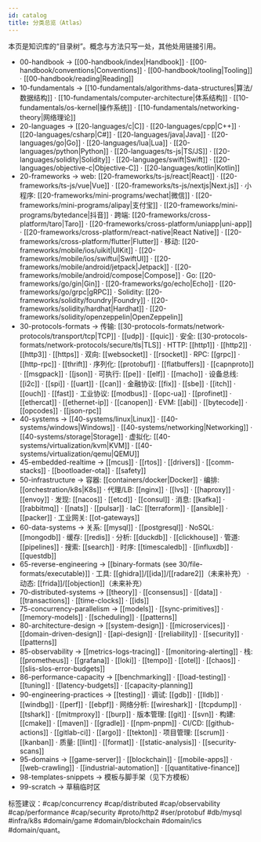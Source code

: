 ```yaml
---
id: catalog
title: 分类总览（Atlas）
---
```


本页是知识库的“目录树”。概念与方法只写一处，其他处用链接引用。

- 00-handbook → [[00-handbook/index|Handbook]] · [[00-handbook/conventions|Conventions]] · [[00-handbook/tooling|Tooling]] · [[00-handbook/reading|Reading]]
- 10-fundamentals → [[10-fundamentals/algorithms-data-structures|算法/数据结构]] · [[10-fundamentals/computer-architecture|体系结构]] · [[10-fundamentals/os-kernel|操作系统]] · [[10-fundamentals/networking-theory|网络理论]]
- 20-languages → [[20-languages/c|C]] · [[20-languages/cpp|C++]] · [[20-languages/csharp|C#]] · [[20-languages/java|Java]] · [[20-languages/go|Go]] · [[20-languages/lua|Lua]] · [[20-languages/python|Python]] · [[20-languages/ts-js|TS/JS]] · [[20-languages/solidity|Solidity]] · [[20-languages/swift|Swift]] · [[20-languages/objective-c|Objective-C]] · [[20-languages/kotlin|Kotlin]]
- 20-frameworks → web: [[20-frameworks/ts-js/react|React]] · [[20-frameworks/ts-js/vue|Vue]] · [[20-frameworks/ts-js/nextjs|Next.js]] · 小程序: [[20-frameworks/mini-programs/wechat|微信]] · [[20-frameworks/mini-programs/alipay|支付宝]] · [[20-frameworks/mini-programs/bytedance|抖音]] · 跨端: [[20-frameworks/cross-platform/taro|Taro]] · [[20-frameworks/cross-platform/uniapp|uni-app]] · [[20-frameworks/cross-platform/react-native|React Native]] · [[20-frameworks/cross-platform/flutter|Flutter]] · 移动: [[20-frameworks/mobile/ios/uikit|UIKit]] · [[20-frameworks/mobile/ios/swiftui|SwiftUI]] · [[20-frameworks/mobile/android/jetpack|Jetpack]] · [[20-frameworks/mobile/android/compose|Compose]] · Go: [[20-frameworks/go/gin|Gin]] · [[20-frameworks/go/echo|Echo]] · [[20-frameworks/go/grpc|gRPC]] · Solidity: [[20-frameworks/solidity/foundry|Foundry]] · [[20-frameworks/solidity/hardhat|Hardhat]] · [[20-frameworks/solidity/openzeppelin|OpenZeppelin]]
- 30-protocols-formats → 传输: [[30-protocols-formats/network-protocols/transport/tcp|TCP]] · [[udp]] · [[quic]] · 安全: [[30-protocols-formats/network-protocols/secure/tls|TLS]] · HTTP: [[http1]] · [[http2]] · [[http3]] · [[https]] · 双向: [[websocket]] · [[rsocket]] · RPC: [[grpc]] · [[http-rpc]] · [[thrift]] · 序列化: [[protobuf]] · [[flatbuffers]] · [[capnproto]] · [[msgpack]] · [[json]] · 可执行: [[pe]] · [[elf]] · [[macho]] · 设备总线: [[i2c]] · [[spi]] · [[uart]] · [[can]] · 金融协议: [[fix]] · [[sbe]] · [[itch]] · [[ouch]] · [[fast]] · 工业协议: [[modbus]] · [[opc-ua]] · [[profinet]] · [[ethercat]] · [[ethernet-ip]] · [[canopen]] · EVM: [[abi]] · [[bytecode]] · [[opcodes]] · [[json-rpc]]
- 40-systems → [[40-systems/linux|Linux]] · [[40-systems/windows|Windows]] · [[40-systems/networking|Networking]] · [[40-systems/storage|Storage]] · 虚拟化: [[40-systems/virtualization/kvm|KVM]] · [[40-systems/virtualization/qemu|QEMU]]
- 45-embedded-realtime → [[mcus]] · [[rtos]] · [[drivers]] · [[comm-stacks]] · [[bootloader-ota]] · [[safety]]
- 50-infrastructure → 容器: [[containers/docker|Docker]] · 编排: [[orchestration/k8s|K8s]] · 代理/LB: [[nginx]] · [[lvs]] · [[haproxy]] · [[envoy]] · 发现: [[nacos]] · [[etcd]] · [[consul]] · 消息: [[kafka]] · [[rabbitmq]] · [[nats]] · [[pulsar]] · IaC: [[terraform]] · [[ansible]] · [[packer]] · 工业网关: [[ot-gateways]]
- 60-data-systems → 关系: [[mysql]] · [[postgresql]] · NoSQL: [[mongodb]] · 缓存: [[redis]] · 分析: [[duckdb]] · [[clickhouse]] · 管道: [[pipelines]] · 搜索: [[search]] · 时序: [[timescaledb]] · [[influxdb]] · [[questdb]]
- 65-reverse-engineering → [[binary-formats (see 30/file-formats/executable)]] · 工具: [[ghidra]]/[[ida]]/[[radare2]]（未来补充） · 动态: [[frida]]/[[objection]]（未来补充）
- 70-distributed-systems → [[theory]] · [[consensus]] · [[data]] · [[transactions]] · [[time-clocks]] · [[ids]]
- 75-concurrency-parallelism → [[models]] · [[sync-primitives]] · [[memory-models]] · [[scheduling]] · [[patterns]]
- 80-architecture-design → [[system-design]] · [[microservices]] · [[domain-driven-design]] · [[api-design]] · [[reliability]] · [[security]] · [[patterns]]
- 85-observability → [[metrics-logs-tracing]] · [[monitoring-alerting]] · 栈: [[prometheus]] · [[grafana]] · [[loki]] · [[tempo]] · [[otel]] · [[chaos]] · [[slis-slos-error-budgets]]
- 86-performance-capacity → [[benchmarking]] · [[load-testing]] · [[tuning]] · [[latency-budgets]] · [[capacity-planning]]
- 90-engineering-practices → [[testing]] · 调试: [[gdb]] · [[lldb]] · [[windbg]] · [[perf]] · [[ebpf]] · 网络分析: [[wireshark]] · [[tcpdump]] · [[tshark]] · [[mitmproxy]] · [[burp]] · 版本管理: [[git]] · [[svn]] · 构建: [[cmake]] · [[maven]] · [[gradle]] · [[npm-pnpm]] · CI/CD: [[github-actions]] · [[gitlab-ci]] · [[argo]] · [[tekton]] · 项目管理: [[scrum]] · [[kanban]] · 质量: [[lint]] · [[format]] · [[static-analysis]] · [[security-scans]]
- 95-domains → [[game-server]] · [[blockchain]] · [[mobile-apps]] · [[web-crawling]] · [[industrial-automation]] · [[quantitative-finance]]
- 98-templates-snippets → 模板与脚手架（见下方模板）
- 99-scratch → 草稿临时区

标签建议：#cap/concurrency #cap/distributed #cap/observability #cap/performance #cap/security #proto/http2 #ser/protobuf #db/mysql #infra/k8s #domain/game #domain/blockchain #domain/ics #domain/quant。
